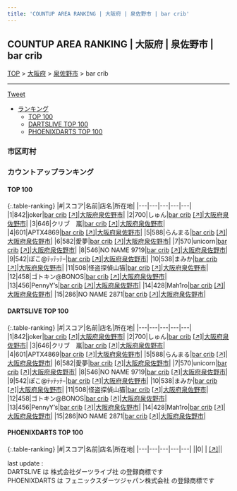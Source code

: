 ```yaml
---
title: 'COUNTUP AREA RANKING | 大阪府 | 泉佐野市 | bar crib'
---
```

## COUNTUP AREA RANKING | 大阪府 | 泉佐野市 | bar crib

[TOP](/darts/rank/) > [大阪府](/darts/rank/大阪府/) > [泉佐野市](/darts/rank/大阪府/泉佐野市/) > bar crib

___

<a href="https://twitter.com/share?ref_src=twsrc%5Etfw" data-text="COUNTUP AREA RANKING | 大阪府泉佐野市bar crib" class="twitter-share-button" data-hashtags="DARTSLIVE,PHOENIXDARTS,darts,ダーツ" data-show-count="false">Tweet</a>

* [ランキング](#カウントアップランキング)
    * [TOP 100](#top-100)
    * [DARTSLIVE TOP 100](#dartslive-top-100)
    * [PHOENIXDARTS TOP 100](#phoenixdarts-top-100)

### 市区町村

<ul>

</ul>

### カウントアップランキング

#### TOP 100



{:.table-ranking}
|#|スコア|名前|店名|所在地|
|---|---|---|---|---|
|1|842|<span class="rank-name-dl">joker</span>|<a href="/darts/rank/shops/fccebe2c323e33180d9b047a20a7ba1e.html">bar crib</a> <a href="https://search.dartslive.com/jp/shop/fccebe2c323e33180d9b047a20a7ba1e">[↗]</a>|<a href="/darts/rank/大阪府/泉佐野市">大阪府泉佐野市</a>|
|2|700|<span class="rank-name-dl">しゅん</span>|<a href="/darts/rank/shops/fccebe2c323e33180d9b047a20a7ba1e.html">bar crib</a> <a href="https://search.dartslive.com/jp/shop/fccebe2c323e33180d9b047a20a7ba1e">[↗]</a>|<a href="/darts/rank/大阪府/泉佐野市">大阪府泉佐野市</a>|
|3|646|<span class="rank-name-dl">クリブ　嵐</span>|<a href="/darts/rank/shops/fccebe2c323e33180d9b047a20a7ba1e.html">bar crib</a> <a href="https://search.dartslive.com/jp/shop/fccebe2c323e33180d9b047a20a7ba1e">[↗]</a>|<a href="/darts/rank/大阪府/泉佐野市">大阪府泉佐野市</a>|
|4|601|<span class="rank-name-dl">APTX4869</span>|<a href="/darts/rank/shops/fccebe2c323e33180d9b047a20a7ba1e.html">bar crib</a> <a href="https://search.dartslive.com/jp/shop/fccebe2c323e33180d9b047a20a7ba1e">[↗]</a>|<a href="/darts/rank/大阪府/泉佐野市">大阪府泉佐野市</a>|
|5|588|<span class="rank-name-dl">らんまる</span>|<a href="/darts/rank/shops/fccebe2c323e33180d9b047a20a7ba1e.html">bar crib</a> <a href="https://search.dartslive.com/jp/shop/fccebe2c323e33180d9b047a20a7ba1e">[↗]</a>|<a href="/darts/rank/大阪府/泉佐野市">大阪府泉佐野市</a>|
|6|582|<span class="rank-name-dl">愛夢</span>|<a href="/darts/rank/shops/fccebe2c323e33180d9b047a20a7ba1e.html">bar crib</a> <a href="https://search.dartslive.com/jp/shop/fccebe2c323e33180d9b047a20a7ba1e">[↗]</a>|<a href="/darts/rank/大阪府/泉佐野市">大阪府泉佐野市</a>|
|7|570|<span class="rank-name-dl">unicorn</span>|<a href="/darts/rank/shops/fccebe2c323e33180d9b047a20a7ba1e.html">bar crib</a> <a href="https://search.dartslive.com/jp/shop/fccebe2c323e33180d9b047a20a7ba1e">[↗]</a>|<a href="/darts/rank/大阪府/泉佐野市">大阪府泉佐野市</a>|
|8|546|<span class="rank-name-dl">NO NAME 9719</span>|<a href="/darts/rank/shops/fccebe2c323e33180d9b047a20a7ba1e.html">bar crib</a> <a href="https://search.dartslive.com/jp/shop/fccebe2c323e33180d9b047a20a7ba1e">[↗]</a>|<a href="/darts/rank/大阪府/泉佐野市">大阪府泉佐野市</a>|
|9|542|<span class="rank-name-dl">ぽこ@ﾃｯﾃｯﾃｰ</span>|<a href="/darts/rank/shops/fccebe2c323e33180d9b047a20a7ba1e.html">bar crib</a> <a href="https://search.dartslive.com/jp/shop/fccebe2c323e33180d9b047a20a7ba1e">[↗]</a>|<a href="/darts/rank/大阪府/泉佐野市">大阪府泉佐野市</a>|
|10|538|<span class="rank-name-dl">まみか</span>|<a href="/darts/rank/shops/fccebe2c323e33180d9b047a20a7ba1e.html">bar crib</a> <a href="https://search.dartslive.com/jp/shop/fccebe2c323e33180d9b047a20a7ba1e">[↗]</a>|<a href="/darts/rank/大阪府/泉佐野市">大阪府泉佐野市</a>|
|11|508|<span class="rank-name-dl">怪盗探偵山猫</span>|<a href="/darts/rank/shops/fccebe2c323e33180d9b047a20a7ba1e.html">bar crib</a> <a href="https://search.dartslive.com/jp/shop/fccebe2c323e33180d9b047a20a7ba1e">[↗]</a>|<a href="/darts/rank/大阪府/泉佐野市">大阪府泉佐野市</a>|
|12|458|<span class="rank-name-dl">ゴトキン@BONOS</span>|<a href="/darts/rank/shops/fccebe2c323e33180d9b047a20a7ba1e.html">bar crib</a> <a href="https://search.dartslive.com/jp/shop/fccebe2c323e33180d9b047a20a7ba1e">[↗]</a>|<a href="/darts/rank/大阪府/泉佐野市">大阪府泉佐野市</a>|
|13|456|<span class="rank-name-dl">PennyY’s</span>|<a href="/darts/rank/shops/fccebe2c323e33180d9b047a20a7ba1e.html">bar crib</a> <a href="https://search.dartslive.com/jp/shop/fccebe2c323e33180d9b047a20a7ba1e">[↗]</a>|<a href="/darts/rank/大阪府/泉佐野市">大阪府泉佐野市</a>|
|14|428|<span class="rank-name-dl">Mah1ro</span>|<a href="/darts/rank/shops/fccebe2c323e33180d9b047a20a7ba1e.html">bar crib</a> <a href="https://search.dartslive.com/jp/shop/fccebe2c323e33180d9b047a20a7ba1e">[↗]</a>|<a href="/darts/rank/大阪府/泉佐野市">大阪府泉佐野市</a>|
|15|286|<span class="rank-name-dl">NO NAME 2871</span>|<a href="/darts/rank/shops/fccebe2c323e33180d9b047a20a7ba1e.html">bar crib</a> <a href="https://search.dartslive.com/jp/shop/fccebe2c323e33180d9b047a20a7ba1e">[↗]</a>|<a href="/darts/rank/大阪府/泉佐野市">大阪府泉佐野市</a>|


#### DARTSLIVE TOP 100



{:.table-ranking}
|#|スコア|名前|店名|所在地|
|---|---|---|---|---|
|1|842|<span class="rank-name-dl">joker</span>|<a href="/darts/rank/shops/fccebe2c323e33180d9b047a20a7ba1e.html">bar crib</a> <a href="https://search.dartslive.com/jp/shop/fccebe2c323e33180d9b047a20a7ba1e">[↗]</a>|<a href="/darts/rank/大阪府/泉佐野市">大阪府泉佐野市</a>|
|2|700|<span class="rank-name-dl">しゅん</span>|<a href="/darts/rank/shops/fccebe2c323e33180d9b047a20a7ba1e.html">bar crib</a> <a href="https://search.dartslive.com/jp/shop/fccebe2c323e33180d9b047a20a7ba1e">[↗]</a>|<a href="/darts/rank/大阪府/泉佐野市">大阪府泉佐野市</a>|
|3|646|<span class="rank-name-dl">クリブ　嵐</span>|<a href="/darts/rank/shops/fccebe2c323e33180d9b047a20a7ba1e.html">bar crib</a> <a href="https://search.dartslive.com/jp/shop/fccebe2c323e33180d9b047a20a7ba1e">[↗]</a>|<a href="/darts/rank/大阪府/泉佐野市">大阪府泉佐野市</a>|
|4|601|<span class="rank-name-dl">APTX4869</span>|<a href="/darts/rank/shops/fccebe2c323e33180d9b047a20a7ba1e.html">bar crib</a> <a href="https://search.dartslive.com/jp/shop/fccebe2c323e33180d9b047a20a7ba1e">[↗]</a>|<a href="/darts/rank/大阪府/泉佐野市">大阪府泉佐野市</a>|
|5|588|<span class="rank-name-dl">らんまる</span>|<a href="/darts/rank/shops/fccebe2c323e33180d9b047a20a7ba1e.html">bar crib</a> <a href="https://search.dartslive.com/jp/shop/fccebe2c323e33180d9b047a20a7ba1e">[↗]</a>|<a href="/darts/rank/大阪府/泉佐野市">大阪府泉佐野市</a>|
|6|582|<span class="rank-name-dl">愛夢</span>|<a href="/darts/rank/shops/fccebe2c323e33180d9b047a20a7ba1e.html">bar crib</a> <a href="https://search.dartslive.com/jp/shop/fccebe2c323e33180d9b047a20a7ba1e">[↗]</a>|<a href="/darts/rank/大阪府/泉佐野市">大阪府泉佐野市</a>|
|7|570|<span class="rank-name-dl">unicorn</span>|<a href="/darts/rank/shops/fccebe2c323e33180d9b047a20a7ba1e.html">bar crib</a> <a href="https://search.dartslive.com/jp/shop/fccebe2c323e33180d9b047a20a7ba1e">[↗]</a>|<a href="/darts/rank/大阪府/泉佐野市">大阪府泉佐野市</a>|
|8|546|<span class="rank-name-dl">NO NAME 9719</span>|<a href="/darts/rank/shops/fccebe2c323e33180d9b047a20a7ba1e.html">bar crib</a> <a href="https://search.dartslive.com/jp/shop/fccebe2c323e33180d9b047a20a7ba1e">[↗]</a>|<a href="/darts/rank/大阪府/泉佐野市">大阪府泉佐野市</a>|
|9|542|<span class="rank-name-dl">ぽこ@ﾃｯﾃｯﾃｰ</span>|<a href="/darts/rank/shops/fccebe2c323e33180d9b047a20a7ba1e.html">bar crib</a> <a href="https://search.dartslive.com/jp/shop/fccebe2c323e33180d9b047a20a7ba1e">[↗]</a>|<a href="/darts/rank/大阪府/泉佐野市">大阪府泉佐野市</a>|
|10|538|<span class="rank-name-dl">まみか</span>|<a href="/darts/rank/shops/fccebe2c323e33180d9b047a20a7ba1e.html">bar crib</a> <a href="https://search.dartslive.com/jp/shop/fccebe2c323e33180d9b047a20a7ba1e">[↗]</a>|<a href="/darts/rank/大阪府/泉佐野市">大阪府泉佐野市</a>|
|11|508|<span class="rank-name-dl">怪盗探偵山猫</span>|<a href="/darts/rank/shops/fccebe2c323e33180d9b047a20a7ba1e.html">bar crib</a> <a href="https://search.dartslive.com/jp/shop/fccebe2c323e33180d9b047a20a7ba1e">[↗]</a>|<a href="/darts/rank/大阪府/泉佐野市">大阪府泉佐野市</a>|
|12|458|<span class="rank-name-dl">ゴトキン@BONOS</span>|<a href="/darts/rank/shops/fccebe2c323e33180d9b047a20a7ba1e.html">bar crib</a> <a href="https://search.dartslive.com/jp/shop/fccebe2c323e33180d9b047a20a7ba1e">[↗]</a>|<a href="/darts/rank/大阪府/泉佐野市">大阪府泉佐野市</a>|
|13|456|<span class="rank-name-dl">PennyY’s</span>|<a href="/darts/rank/shops/fccebe2c323e33180d9b047a20a7ba1e.html">bar crib</a> <a href="https://search.dartslive.com/jp/shop/fccebe2c323e33180d9b047a20a7ba1e">[↗]</a>|<a href="/darts/rank/大阪府/泉佐野市">大阪府泉佐野市</a>|
|14|428|<span class="rank-name-dl">Mah1ro</span>|<a href="/darts/rank/shops/fccebe2c323e33180d9b047a20a7ba1e.html">bar crib</a> <a href="https://search.dartslive.com/jp/shop/fccebe2c323e33180d9b047a20a7ba1e">[↗]</a>|<a href="/darts/rank/大阪府/泉佐野市">大阪府泉佐野市</a>|
|15|286|<span class="rank-name-dl">NO NAME 2871</span>|<a href="/darts/rank/shops/fccebe2c323e33180d9b047a20a7ba1e.html">bar crib</a> <a href="https://search.dartslive.com/jp/shop/fccebe2c323e33180d9b047a20a7ba1e">[↗]</a>|<a href="/darts/rank/大阪府/泉佐野市">大阪府泉佐野市</a>|


#### PHOENIXDARTS TOP 100



{:.table-ranking}
|#|スコア|名前|店名|所在地|
|---|---|---|---|---|
||0|<span class="rank-name-dl"> </span>|<a href="/darts/rank/shops/.html"></a> <a href="">[↗]</a>|<a href="/darts/rank//"></a>|


<div class="footer border-top border-gray-light mt-5 pt-3 text-right text-gray">
    last update : <span style="font-weight: italic" id="foot_last_modified"></span><br />
    DARTSLIVE は 株式会社ダーツライブ社 の登録商標です<br />
    PHOENIXDARTS は フェニックスダーツジャパン株式会社 の登録商標です<br />
</div>

<script src="https://cdnjs.cloudflare.com/ajax/libs/jquery.tablesorter/2.31.3/js/jquery.tablesorter.min.js" integrity="sha512-qzgd5cYSZcosqpzpn7zF2ZId8f/8CHmFKZ8j7mU4OUXTNRd5g+ZHBPsgKEwoqxCtdQvExE5LprwwPAgoicguNg==" crossorigin="anonymous" referrerpolicy="no-referrer"></script>
<link rel="stylesheet" href="https://cdnjs.cloudflare.com/ajax/libs/jquery.tablesorter/2.31.3/css/theme.default.min.css" integrity="sha512-wghhOJkjQX0Lh3NSWvNKeZ0ZpNn+SPVXX1Qyc9OCaogADktxrBiBdKGDoqVUOyhStvMBmJQ8ZdMHiR3wuEq8+w==" crossorigin="anonymous" referrerpolicy="no-referrer" />
<script>
$(function() {
    $(".table-ranking").tablesorter({sortList:[[0, 0]]});
    $("#foot_last_modified").text(formatDate(new Date(document.lastModified), 'yyyy-MM-dd HH:mm:ss'));
});
</script>

<script async src="https://platform.twitter.com/widgets.js" charset="utf-8"></script>